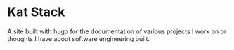 # Kat Stack

A site built with hugo for the documentation of various projects I work on or thoughts I have about 
software engineering built.
